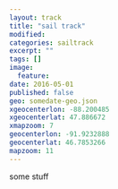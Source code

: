 ```yaml
---
layout: track
title: "sail track"
modified:
categories: sailtrack
excerpt: ""
tags: []
image:
  feature:
date: 2016-05-01
published: false
geo: somedate-geo.json
xgeocenterlon: -88.200485
xgeocenterlat: 47.886672
xmapzoom: 7
geocenterlon: -91.9232888
geocenterlat: 46.7853266
mapzoom: 11
---
```


 some stuff